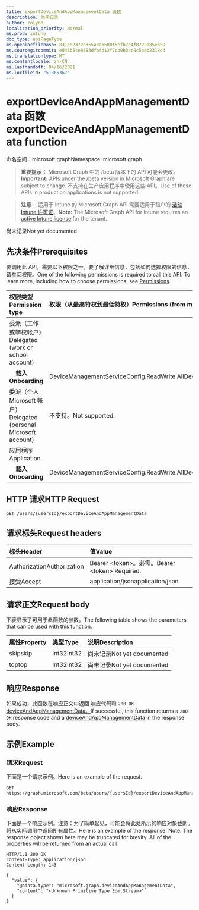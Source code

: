 ```yaml
---
title: exportDeviceAndAppManagementData 函数
description: 尚未记录
author: rolyon
localization_priority: Normal
ms.prod: intune
doc_type: apiPageType
ms.openlocfilehash: 831e02372a365a3a6600f5efb7e4f8722a85eb59
ms.sourcegitcommit: ed45b5ce0583dfa4d12f7cb0b3ac0c5aeb2318d4
ms.translationtype: MT
ms.contentlocale: zh-CN
ms.lasthandoff: 04/16/2021
ms.locfileid: "51865367"
---
```

# <a name="exportdeviceandappmanagementdata-function"></a><span data-ttu-id="78963-103">exportDeviceAndAppManagementData 函数</span><span class="sxs-lookup"><span data-stu-id="78963-103">exportDeviceAndAppManagementData function</span></span>

<span data-ttu-id="78963-104">命名空间：microsoft.graph</span><span class="sxs-lookup"><span data-stu-id="78963-104">Namespace: microsoft.graph</span></span>

> <span data-ttu-id="78963-105">**重要提示：** Microsoft Graph 中的 /beta 版本下的 API 可能会更改。</span><span class="sxs-lookup"><span data-stu-id="78963-105">**Important:** APIs under the /beta version in Microsoft Graph are subject to change.</span></span> <span data-ttu-id="78963-106">不支持在生产应用程序中使用这些 API。</span><span class="sxs-lookup"><span data-stu-id="78963-106">Use of these APIs in production applications is not supported.</span></span>

> <span data-ttu-id="78963-107">**注意：** 适用于 Intune 的 Microsoft Graph API 需要适用于租户的 [活动 Intune 许可证](https://go.microsoft.com/fwlink/?linkid=839381)。</span><span class="sxs-lookup"><span data-stu-id="78963-107">**Note:** The Microsoft Graph API for Intune requires an [active Intune license](https://go.microsoft.com/fwlink/?linkid=839381) for the tenant.</span></span>

<span data-ttu-id="78963-108">尚未记录</span><span class="sxs-lookup"><span data-stu-id="78963-108">Not yet documented</span></span>

## <a name="prerequisites"></a><span data-ttu-id="78963-109">先决条件</span><span class="sxs-lookup"><span data-stu-id="78963-109">Prerequisites</span></span>

<span data-ttu-id="78963-p102">要调用此 API，需要以下权限之一。要了解详细信息，包括如何选择权限的信息，请参阅[权限](/graph/permissions-reference)。</span><span class="sxs-lookup"><span data-stu-id="78963-p102">One of the following permissions is required to call this API. To learn more, including how to choose permissions, see [Permissions](/graph/permissions-reference).</span></span>

|<span data-ttu-id="78963-112">权限类型</span><span class="sxs-lookup"><span data-stu-id="78963-112">Permission type</span></span>|<span data-ttu-id="78963-113">权限（从最高特权到最低特权）</span><span class="sxs-lookup"><span data-stu-id="78963-113">Permissions (from most to least privileged)</span></span>|
|:---|:---|
|<span data-ttu-id="78963-114">委派（工作或学校帐户）</span><span class="sxs-lookup"><span data-stu-id="78963-114">Delegated (work or school account)</span></span>||
| <span data-ttu-id="78963-115">&nbsp; &nbsp; **载入**</span><span class="sxs-lookup"><span data-stu-id="78963-115">&nbsp; &nbsp; **Onboarding**</span></span> | <span data-ttu-id="78963-116">DeviceManagementServiceConfig.ReadWrite.All</span><span class="sxs-lookup"><span data-stu-id="78963-116">DeviceManagementServiceConfig.ReadWrite.All</span></span>|
|<span data-ttu-id="78963-117">委派（个人 Microsoft 帐户）</span><span class="sxs-lookup"><span data-stu-id="78963-117">Delegated (personal Microsoft account)</span></span>|<span data-ttu-id="78963-118">不支持。</span><span class="sxs-lookup"><span data-stu-id="78963-118">Not supported.</span></span>|
|<span data-ttu-id="78963-119">应用程序</span><span class="sxs-lookup"><span data-stu-id="78963-119">Application</span></span>||
| <span data-ttu-id="78963-120">&nbsp; &nbsp; **载入**</span><span class="sxs-lookup"><span data-stu-id="78963-120">&nbsp; &nbsp; **Onboarding**</span></span> | <span data-ttu-id="78963-121">DeviceManagementServiceConfig.ReadWrite.All</span><span class="sxs-lookup"><span data-stu-id="78963-121">DeviceManagementServiceConfig.ReadWrite.All</span></span>|

## <a name="http-request"></a><span data-ttu-id="78963-122">HTTP 请求</span><span class="sxs-lookup"><span data-stu-id="78963-122">HTTP Request</span></span>

<!-- {
  "blockType": "ignored"
}
-->
``` http
GET /users/{usersId}/exportDeviceAndAppManagementData
```

## <a name="request-headers"></a><span data-ttu-id="78963-123">请求标头</span><span class="sxs-lookup"><span data-stu-id="78963-123">Request headers</span></span>

|<span data-ttu-id="78963-124">标头</span><span class="sxs-lookup"><span data-stu-id="78963-124">Header</span></span>|<span data-ttu-id="78963-125">值</span><span class="sxs-lookup"><span data-stu-id="78963-125">Value</span></span>|
|:---|:---|
|<span data-ttu-id="78963-126">Authorization</span><span class="sxs-lookup"><span data-stu-id="78963-126">Authorization</span></span>|<span data-ttu-id="78963-127">Bearer &lt;token&gt;。必需。</span><span class="sxs-lookup"><span data-stu-id="78963-127">Bearer &lt;token&gt; Required.</span></span>|
|<span data-ttu-id="78963-128">接受</span><span class="sxs-lookup"><span data-stu-id="78963-128">Accept</span></span>|<span data-ttu-id="78963-129">application/json</span><span class="sxs-lookup"><span data-stu-id="78963-129">application/json</span></span>|

## <a name="request-body"></a><span data-ttu-id="78963-130">请求正文</span><span class="sxs-lookup"><span data-stu-id="78963-130">Request body</span></span>

<span data-ttu-id="78963-131">下表显示了可用于此函数的参数。</span><span class="sxs-lookup"><span data-stu-id="78963-131">The following table shows the parameters that can be used with this function.</span></span>

|<span data-ttu-id="78963-132">属性</span><span class="sxs-lookup"><span data-stu-id="78963-132">Property</span></span>|<span data-ttu-id="78963-133">类型</span><span class="sxs-lookup"><span data-stu-id="78963-133">Type</span></span>|<span data-ttu-id="78963-134">说明</span><span class="sxs-lookup"><span data-stu-id="78963-134">Description</span></span>|
|:---|:---|:---|
|<span data-ttu-id="78963-135">skip</span><span class="sxs-lookup"><span data-stu-id="78963-135">skip</span></span>|<span data-ttu-id="78963-136">Int32</span><span class="sxs-lookup"><span data-stu-id="78963-136">Int32</span></span>|<span data-ttu-id="78963-137">尚未记录</span><span class="sxs-lookup"><span data-stu-id="78963-137">Not yet documented</span></span>|
|<span data-ttu-id="78963-138">top</span><span class="sxs-lookup"><span data-stu-id="78963-138">top</span></span>|<span data-ttu-id="78963-139">Int32</span><span class="sxs-lookup"><span data-stu-id="78963-139">Int32</span></span>|<span data-ttu-id="78963-140">尚未记录</span><span class="sxs-lookup"><span data-stu-id="78963-140">Not yet documented</span></span>|

## <a name="response"></a><span data-ttu-id="78963-141">响应</span><span class="sxs-lookup"><span data-stu-id="78963-141">Response</span></span>

<span data-ttu-id="78963-142">如果成功，此函数在响应正文中返回 响应代码和 `200 OK` [deviceAndAppManagementData。](../resources/intune-onboarding-deviceandappmanagementdata.md)</span><span class="sxs-lookup"><span data-stu-id="78963-142">If successful, this function returns a `200 OK` response code and a [deviceAndAppManagementData](../resources/intune-onboarding-deviceandappmanagementdata.md) in the response body.</span></span>

## <a name="example"></a><span data-ttu-id="78963-143">示例</span><span class="sxs-lookup"><span data-stu-id="78963-143">Example</span></span>

### <a name="request"></a><span data-ttu-id="78963-144">请求</span><span class="sxs-lookup"><span data-stu-id="78963-144">Request</span></span>

<span data-ttu-id="78963-145">下面是一个请求示例。</span><span class="sxs-lookup"><span data-stu-id="78963-145">Here is an example of the request.</span></span>

``` http
GET https://graph.microsoft.com/beta/users/{usersId}/exportDeviceAndAppManagementData(skip=4,top=3)
```

### <a name="response"></a><span data-ttu-id="78963-146">响应</span><span class="sxs-lookup"><span data-stu-id="78963-146">Response</span></span>

<span data-ttu-id="78963-p103">下面是一个响应示例。注意：为了简单起见，可能会将此处所示的响应对象截断。将从实际调用中返回所有属性。</span><span class="sxs-lookup"><span data-stu-id="78963-p103">Here is an example of the response. Note: The response object shown here may be truncated for brevity. All of the properties will be returned from an actual call.</span></span>

``` http
HTTP/1.1 200 OK
Content-Type: application/json
Content-Length: 143

{
  "value": {
    "@odata.type": "microsoft.graph.deviceAndAppManagementData",
    "content": "<Unknown Primitive Type Edm.Stream>"
  }
}
```










